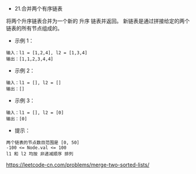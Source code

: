 - 21.合并两个有序链表

将两个升序链表合并为一个新的 升序 链表并返回。
新链表是通过拼接给定的两个链表的所有节点组成的。

- 示例 1：

```
输入：l1 = [1,2,4], l2 = [1,3,4]
输出：[1,1,2,3,4,4]
```

- 示例 2：

```
输入：l1 = [], l2 = []
输出：[]
```

- 示例 3：

```
输入：l1 = [], l2 = [0]
输出：[0]
```

- 提示：

```
两个链表的节点数目范围是 [0, 50]
-100 <= Node.val <= 100
l1 和 l2 均按 非递减顺序 排列
```

https://leetcode-cn.com/problems/merge-two-sorted-lists/
